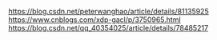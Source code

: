 https://blog.csdn.net/peterwanghao/article/details/81135925
https://www.cnblogs.com/xdp-gacl/p/3750965.html
https://blog.csdn.net/qq_40354025/article/details/78485217